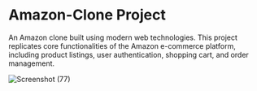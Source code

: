 # Amazon-Clone Project

An Amazon clone built using modern web technologies. This project replicates core functionalities of the Amazon e-commerce platform, including product listings, user authentication, shopping cart, and order management.

![Screenshot (77)](https://github.com/user-attachments/assets/0ced3282-77b2-4d04-9a60-831ff6b05c97)
